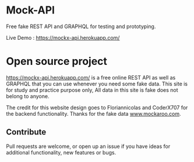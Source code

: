 # Mock-API

Free fake REST API and GRAPHQL for testing and prototyping. 

Live Demo : https://mockx-api.herokuapp.com/


# Open source project

https://mockx-api.herokuapp.com/ is a free online REST API as well as GRAPHQL that you can use whenever you need some fake data. This site is for study and practice purpose only, All data in this site is fake does not belong to anyone.

The credit for this website design goes to Floriannicolas and CoderX707 for the backend functionality. Thanks for the fake data www.mockaroo.com.

## Contribute
Pull requests are welcome, or open up an issue if you have ideas for additional functionality, new features or bugs.
